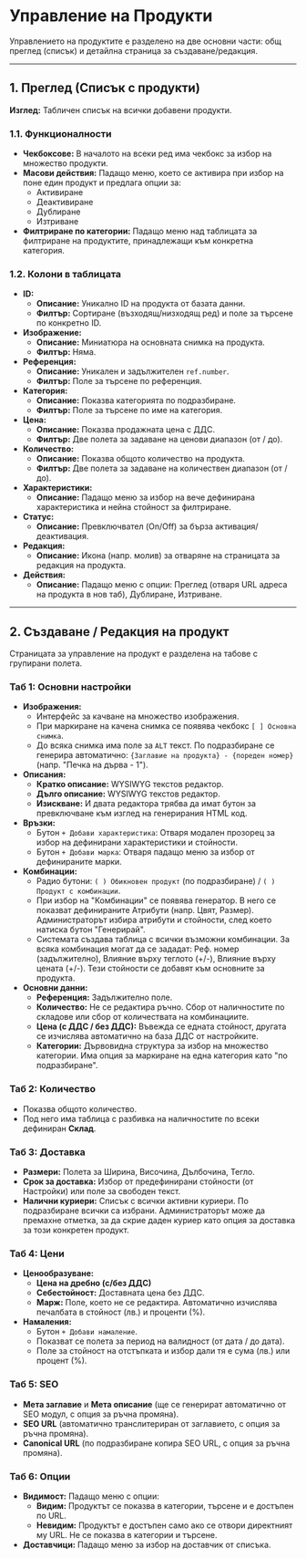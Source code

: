 # Управление на Продукти

Управлението на продуктите е разделено на две основни части: общ преглед (списък) и детайлна страница за създаване/редакция.

---

## 1. Преглед (Списък с продукти)

**Изглед:** Табличен списък на всички добавени продукти.

### 1.1. Функционалности

*   **Чекбоксове:** В началото на всеки ред има чекбокс за избор на множество продукти.
*   **Масови действия:** Падащо меню, което се активира при избор на поне един продукт и предлага опции за:
    *   Активиране
    *   Деактивиране
    *   Дублиране
    *   Изтриване
*   **Филтриране по категории:** Падащо меню над таблицата за филтриране на продуктите, принадлежащи към конкретна категория.

### 1.2. Колони в таблицата

*   **ID:**
    *   **Описание:** Уникално ID на продукта от базата данни.
    *   **Филтър:** Сортиране (възходящ/низходящ ред) и поле за търсене по конкретно ID.
*   **Изображение:**
    *   **Описание:** Миниатюра на основната снимка на продукта.
    *   **Филтър:** Няма.
*   **Референция:**
    *   **Описание:** Уникален и задължителен `ref.number`.
    *   **Филтър:** Поле за търсене по референция.
*   **Категория:**
    *   **Описание:** Показва категорията по подразбиране.
    *   **Филтър:** Поле за търсене по име на категория.
*   **Цена:**
    *   **Описание:** Показва продажната цена с ДДС.
    *   **Филтър:** Две полета за задаване на ценови диапазон (от / до).
*   **Количество:**
    *   **Описание:** Показва общото количество на продукта.
    *   **Филтър:** Две полета за задаване на количествен диапазон (от / до).
*   **Характеристики:**
    *   **Описание:** Падащо меню за избор на вече дефинирана характеристика и нейна стойност за филтриране.
*   **Статус:**
    *   **Описание:** Превключвател (On/Off) за бърза активация/деактивация.
*   **Редакция:**
    *   **Описание:** Икона (напр. молив) за отваряне на страницата за редакция на продукта.
*   **Действия:**
    *   **Описание:** Падащо меню с опции: Преглед (отваря URL адреса на продукта в нов таб), Дублиране, Изтриване.

---

## 2. Създаване / Редакция на продукт

Страницата за управление на продукт е разделена на табове с групирани полета.

### Таб 1: Основни настройки

*   **Изображения:**
    *   Интерфейс за качване на множество изображения.
    *   При маркиране на качена снимка се появява чекбокс `[ ] Основна снимка`.
    *   До всяка снимка има поле за `ALT` текст. По подразбиране се генерира автоматично: `{Заглавие на продукта} - {пореден номер}` (напр. "Печка на дърва - 1").
*   **Описания:**
    *   **Кратко описание:** WYSIWYG текстов редактор.
    *   **Дълго описание:** WYSIWYG текстов редактор.
    *   **Изискване:** И двата редактора трябва да имат бутон за превключване към изглед на генерирания HTML код.
*   **Връзки:**
    *   Бутон `+ Добави характеристика`: Отваря модален прозорец за избор на дефинирани характеристики и стойности.
    *   Бутон `+ Добави марка`: Отваря падащо меню за избор от дефинираните марки.
*   **Комбинации:**
    *   Радио бутони: `( ) Обикновен продукт` (по подразбиране) / `( ) Продукт с комбинации`.
    *   При избор на "Комбинации" се появява генератор. В него се показват дефинираните Атрибути (напр. Цвят, Размер). Администраторът избира атрибути и стойности, след което натиска бутон "Генерирай".
    *   Системата създава таблица с всички възможни комбинации. За всяка комбинация могат да се зададат: Реф. номер (задължително), Влияние върху теглото (+/-), Влияние върху цената (+/-). Тези стойности се добавят към основните за продукта.
*   **Основни данни:**
    *   **Референция:** Задължително поле.
    *   **Количество:** Не се редактира ръчно. Сбор от наличностите по складове или сбор от количествата на комбинациите.
    *   **Цена (с ДДС / без ДДС):** Въвежда се едната стойност, другата се изчислява автоматично на база ДДС от настройките.
    *   **Категории:** Дървовидна структура за избор на множество категории. Има опция за маркиране на една категория като "по подразбиране".

### Таб 2: Количество

*   Показва общото количество.
*   Под него има таблица с разбивка на наличностите по всеки дефиниран **Склад**.

### Таб 3: Доставка

*   **Размери:** Полета за Ширина, Височина, Дълбочина, Тегло.
*   **Срок за доставка:** Избор от предефинирани стойности (от Настройки) или поле за свободен текст.
*   **Налични куриери:** Списък с всички активни куриери. По подразбиране всички са избрани. Администраторът може да премахне отметка, за да скрие даден куриер като опция за доставка за този конкретен продукт.

### Таб 4: Цени

*   **Ценообразуване:**
    *   **Цена на дребно (с/без ДДС)**
    *   **Себестойност:** Доставната цена без ДДС.
    *   **Марж:** Поле, което не се редактира. Автоматично изчислява печалбата в стойност (лв.) и проценти (%).
*   **Намаления:**
    *   Бутон `+ Добави намаление`.
    *   Показват се полета за период на валидност (от дата / до дата).
    *   Поле за стойност на отстъпката и избор дали тя е сума (лв.) или процент (%).

### Таб 5: SEO

*   **Мета заглавие** и **Мета описание** (ще се генерират автоматично от SEO модул, с опция за ръчна промяна).
*   **SEO URL** (автоматично транслитериран от заглавието, с опция за ръчна промяна).
*   **Canonical URL** (по подразбиране копира SEO URL, с опция за ръчна промяна).

### Таб 6: Опции

*   **Видимост:** Падащо меню с опции:
    *   **Видим:** Продуктът се показва в категории, търсене и е достъпен по URL.
    *   **Невидим:** Продуктът е достъпен само ако се отвори директният му URL. Не се показва в категории и търсене.
*   **Доставчици:** Падащо меню за избор на доставчик от списъка.
